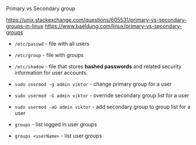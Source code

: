 Primary vs Secondary group

https://unix.stackexchange.com/questions/605531/primary-vs-secondary-groups-in-linux
https://www.baeldung.com/linux/primary-vs-secondary-groups

- `/etc/passwd` - file with all users
- `/etc/group` - file with groups
- `/etc/shadow` - file that stores **hashed passwords** and related security information for user accounts.

- `sudo usermod -g admin viktor` - change primary group for a user
- `sudo usermod -G admin viktor` - override secondary group list for a user
- `sudo usermod -aG admin viktor` - add secondary group to group list for a user

- `groups` - list logged in user groups
- `groups <userName>` - list user groups
